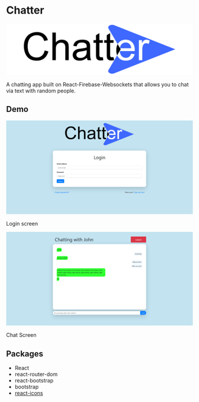# Chatter

![logo](public/img/logo.png)

A chatting app built on React-Firebase-Websockets that allows you to chat via text with random people.



## Demo

![login_page](img/login_page.png)

Login screen

![screen2](img/screen2.png)

Chat Screen

## Packages

* React
* react-router-dom
* react-bootstrap
* bootstrap
* [react-icons](https://www.npmjs.com/package/react-icons)